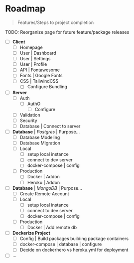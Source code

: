 # Roadmap
> Features/Steps to project completion

TODO: Reorganize page for future feature/package releases

- [ ] **Client**
  - [ ] Homepage
  - [ ] User | Dashboard
  - [ ] User | Settings
  - [ ] User | Profile
  - [ ] API | Fontawesome
  - [ ] Fonts | Google Fonts
  - [ ] CSS | TailwindCSS
    - [ ] Configure Bundling

- [ ] **Server**
  - [ ] Auth
    - [ ] AuthO
      - [ ] Configure 
  - [ ] Validation
  - [ ] Security
  - [ ] Database | Connect to server

- [ ] **Database** | *Postgres* | Purpose...
  - [ ] Database Modeling
  - [ ] Database Migration
  - [ ] Local
    - [ ] setup local instance
    - [ ] connect to dev server
    - [ ] docker-compose | config
  - [ ] Production
    - [ ] Docker | Addon
    - [ ] Heroku | Addon

- [ ] **Database** | *MongoDB* | Purpose...
  - [ ] Create Remote Account 
  - [ ] Local
    - [ ] setup local instance
    - [ ] connect to dev server
    - [ ] docker-compose | config
  - [ ] Production
    - [ ] Docker | Add remote db

- [ ] **Dockerize Project**
    - [ ] Config | Build packages building package containers
    - [ ] docker-compose | database | configure
    - [ ] Decide on dockerhero vs heroku.yml for deployment

- [ ] ... 

